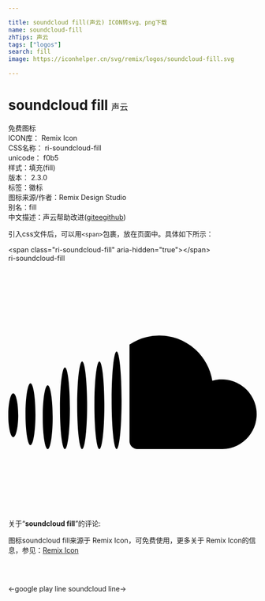 ```yaml
---

title: soundcloud fill(声云) ICON转svg、png下载
name: soundcloud-fill
zhTips: 声云
tags: ["logos"]
search: fill
image: https://iconhelper.cn/svg/remix/logos/soundcloud-fill.svg

---
```


# soundcloud fill  <small style="font-size: 60%;font-weight: 100">声云</small>


<div class="detail-page">
<p>
<span><span class="badge-success badge">免费图标</span> </span>
<br/>
<span>
ICON库：
<span class="badge-secondary badge">Remix Icon</span> 
</span>
<br/>
<span>
CSS名称：
<span class="badge-secondary badge">ri-soundcloud-fill</span> 
</span>
<br/>
<span>
unicode：
<span class="badge-secondary badge">f0b5</span> 
<copy-btn content='f0b5' btn-title=""></copy-btn>
<copy-btn :content='String.fromCodePoint(parseInt("f0b5", 16))' btn-title="复制U"></copy-btn>
</span><br/><span>样式：<span class="badge-light badge">填充(fill)</span></span>
<br/>
<span>
版本：
<span class="badge-secondary badge">2.3.0</span> 
</span><br/><span>标签：<span class="badge-light badge"><router-link to="/tags/logos.html">徽标</router-link></span></span>
<br/>
<span>图标来源/作者：<span class="badge-light badge">Remix Design Studio</span></span> 
<br/>
<span>别名：<span class="badge-light badge">fill</span></span><br/><span class="zh-detail">中文描述：<span class="badge-primary badge">声云</span><span class="help-link"><span>帮助改进</span>(<a href="https://gitee.com/liuwave/icon-helper/edit/master/json/remix/logos/soundcloud-fill.json" target="_blank" rel="noopener noreferrer">gitee</a><a href="https://github.com/liuwave/icon-helper/edit/master/json/remix/logos/soundcloud-fill.json" target="_blank" rel="noopener noreferrer">github</a></span>)</span><br/>
</p>
</div>
<div class="alert alert-dark">
  <i class="ri-soundcloud-fill ri-xs"></i>
  <i class="ri-soundcloud-fill ri-sm"></i>
  <i class="ri-soundcloud-fill ri-lg"></i>
  <i class="ri-soundcloud-fill ri-2x"></i>
  <i class="ri-soundcloud-fill ri-3x"></i>
  <i class="ri-soundcloud-fill ri-5x"></i>
  <i class="ri-soundcloud-fill ri-7x"></i>
</div>
<div>
  <p>引入css文件后，可以用<code>&lt;span&gt;</code>包裹，放在页面中。具体如下所示：    
  </p>
  <div class="alert alert-primary" style="font-size: 14px">
    &lt;span class="ri-soundcloud-fill" aria-hidden="true"&gt;&lt;/span&gt;
    <copy-btn content='<span class="ri-soundcloud-fill" aria-hidden="true"></span>'></copy-btn>
  </div>
  <div class="alert alert-secondary">
    <i class="ri-soundcloud-fill"
    style="font-size: 24px"
    aria-hidden="true"></i> ri-soundcloud-fill
    <copy-btn content="ri-soundcloud-fill" btn-title="复制图标名称"></copy-btn>
  </div>
</div>
<div id="svg" class="svg-wrap">
<svg xmlns="http://www.w3.org/2000/svg" viewBox="0 0 24 24">
    <g>
        <path fill="none" d="M0 0h24v24H0z"/>
        <path d="M10.464 8.596c.265 0 .48 2.106.48 4.704l-.001.351c-.019 2.434-.226 4.353-.479 4.353-.256 0-.465-1.965-.48-4.44v-.352c.005-2.558.218-4.616.48-4.616zm-1.664.96c.259 0 .47 1.8.48 4.054v.34c-.01 2.254-.221 4.054-.48 4.054-.255 0-.464-1.755-.48-3.97v-.34l.002-.34c.025-2.133.23-3.798.478-3.798zm-1.664 0c.255 0 .464 1.755.48 3.97v.34l-.002.34c-.025 2.133-.23 3.798-.478 3.798-.259 0-.47-1.8-.48-4.054v-.34c.01-2.254.221-4.054.48-4.054zm-1.664.576c.265 0 .48 1.762.48 3.936l-.002.335c-.02 2.017-.227 3.601-.478 3.601-.262 0-.474-1.717-.48-3.852v-.168c.006-2.135.218-3.852.48-3.852zM3.808 11.86c.265 0 .48 1.375.48 3.072v.158c-.013 1.623-.223 2.914-.48 2.914-.265 0-.48-1.375-.48-3.072v-.158c.013-1.623.223-2.914.48-2.914zm10.784-4.8c2.58 0 4.72 1.886 5.118 4.354a3.36 3.36 0 1 1 .993 6.589l-.063.001h-8.16a.768.768 0 0 1-.768-.768V7.933a5.16 5.16 0 0 1 2.88-.873zM2.144 11.668c.265 0 .48 1.332.48 2.976v.156c-.014 1.57-.223 2.82-.48 2.82-.26 0-.473-1.29-.48-2.898v-.078c0-1.644.215-2.976.48-2.976zm-1.664.96c.265 0 .48.946.48 2.112v.131c-.016 1.105-.225 1.981-.48 1.981-.265 0-.48-.946-.48-2.112v-.131c.016-1.105.225-1.981.48-1.981z"/>
    </g>
</svg>

</div>
<detail full-name='ri-soundcloud-fill'></detail>  
<div class="icon-detail__container">
<p>关于“<b>soundcloud fill</b>”的评论:</p>
</div>
<Vssue title="关于“soundcloud fill”的评论" />    
<div><p>图标soundcloud fill来源于 Remix Icon，可免费使用，更多关于  Remix Icon的信息，参见：<a target="_blank" href="https://iconhelper.cn/remix.html">Remix Icon</a>
</p></div>

<div style="padding:2rem 0 " class="page-nav"><p class="inner"><span class="prev">←<router-link to="/icon/logos/google-play-line.html">google play line</router-link></span> <span class="next"><router-link to="/icon/logos/soundcloud-line.html">soundcloud line</router-link>→</span></p></div>
